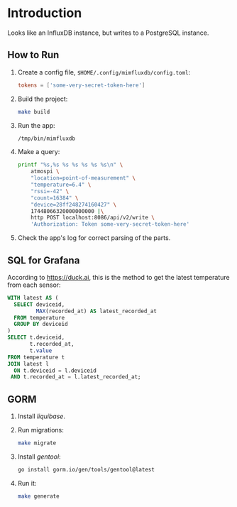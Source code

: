 # Introduction

Looks like an InfluxDB instance, but writes to a PostgreSQL instance.

## How to Run

1. Create a config file, `$HOME/.config/mimfluxdb/config.toml`:

    ```toml
    tokens = ['some-very-secret-token-here']
    ```

1. Build the project:

    ```sh
    make build
    ```

1. Run the app:

    ```sh
    /tmp/bin/mimfluxdb
    ```

1. Make a query:

    ```sh
    printf "%s,%s %s %s %s %s %s\n" \
        atmospi \
        "location=point-of-measurement" \
        "temperature=6.4" \
        "rssi=-42" \
        "count=16384" \
        "device=28ff248274160427" \
        17448066320000000000 |\
        http POST localhost:8086/api/v2/write \
        'Authorization: Token some-very-secret-token-here'
    ```

1. Check the app's log for correct parsing of the parts.

## SQL for Grafana

According to <https://duck.ai>, this is the method to get the latest temperature
from each sensor:

```sql
WITH latest AS (
  SELECT deviceid,
         MAX(recorded_at) AS latest_recorded_at
  FROM temperature
  GROUP BY deviceid
)
SELECT t.deviceid,
       t.recorded_at,
       t.value
FROM temperature t
JOIN latest l
  ON t.deviceid = l.deviceid
 AND t.recorded_at = l.latest_recorded_at;
```

## GORM

1. Install _liquibase_.
1. Run migrations:

    ```sh
    make migrate

    ```

1. Install _gentool_:

    ```sh
    go install gorm.io/gen/tools/gentool@latest
    ```

1. Run it:

    ```sh
    make generate
    ```
